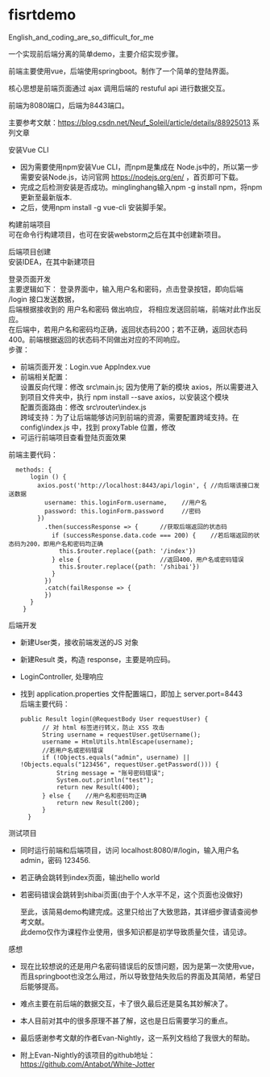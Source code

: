 # fisrtdemo
English_and_coding_are_so_difficult_for_me



一个实现前后端分离的简单demo，主要介绍实现步骤。

前端主要使用vue，后端使用springboot。制作了一个简单的登陆界面。

核心思想是前端页面通过 ajax 调用后端的 restuful api 进行数据交互。

前端为8080端口，后端为8443端口。

主要参考文献：https://blog.csdn.net/Neuf_Soleil/article/details/88925013 系列文章  

  

安装Vue CLI
* 因为需要使用npm安装Vue CLI，而npm是集成在 Node.js中的，所以第一步需要安装Node.js，访问官网 https://nodejs.org/en/ ，首页即可下载。  
* 完成之后检测安装是否成功。minglinghang输入npm -g install npm，将npm更新至最新版本.  
* 之后，使用npm install -g vue-cli 安装脚手架。  

构建前端项目  
  可在命令行构建项目，也可在安装webstorm之后在其中创建新项目。

后端项目创建  
  安装IDEA，在其中新建项目

登录页面开发  
主要逻辑如下：
登录界面中，输入用户名和密码，点击登录按钮，即向后端 /login 接口发送数据，  
后端根据接收到的 用户名和密码 做出响应， 将相应发送回前端，前端对此作出反应。  
在后端中，若用户名和密码均正确，返回状态码200；若不正确，返回状态码400。前端根据返回的状态码不同做出对应的不同响应。  
步骤：  
* 前端页面开发：Login.vue    AppIndex.vue   
* 前端相关配置：  
设置反向代理：修改 src\main.js; 因为使用了新的模块 axios，所以需要进入到项目文件夹中，执行 npm install --save axios，以安装这个模块  
配置页面路由：修改 src\router\index.js  
跨域支持：为了让后端能够访问到前端的资源，需要配置跨域支持。在 config\index.js 中，找到 proxyTable 位置，修改  
* 可运行前端项目查看登陆页面效果
 
前端主要代码：
  
      methods: {
          login () {
            axios.post('http://localhost:8443/api/login', { //向后端该接口发送数据
              username: this.loginForm.username,    //用户名
              password: this.loginForm.password     //密码
            })
              .then(successResponse => {      //获取后端返回的状态码
                if (successResponse.data.code === 200) {    //若后端返回的状态码为200，即用户名和密码均正确
                  this.$router.replace({path: '/index'})    
                } else {                      //返回400，用户名或密码错误
                  this.$router.replace({path: '/shibai'})
                }
              })
              .catch(failResponse => {
              })
          }
        }


后端开发   
* 新建User类，接收前端发送的JS 对象  
* 新建Result 类，构造 response，主要是响应码。  
* LoginController, 处理响应  
* 找到 application.properties 文件配置端口，即加上 server.port=8443  
 后端主要代码：  
   
      public Result login(@RequestBody User requestUser) {
            // 对 html 标签进行转义，防止 XSS 攻击
            String username = requestUser.getUsername();
            username = HtmlUtils.htmlEscape(username);
            //若用户名或密码错误
            if (!Objects.equals("admin", username) || !Objects.equals("123456", requestUser.getPassword())) {
                String message = "账号密码错误";
                System.out.println("test");
                return new Result(400);
            } else {    //用户名和密码均正确
                return new Result(200);
            }
        }
  
测试项目   
* 同时运行前端和后端项目，访问 localhost:8080/#/login，输入用户名 admin，密码 123456.  
* 若正确会跳转到index页面，输出hello world  
* 若密码错误会跳转到shibai页面(由于个人水平不足，这个页面也没做好)     
  
  至此，该简易demo构建完成。这里只给出了大致思路，其详细步骤请查阅参考文献。   
  此demo仅作为课程作业使用，很多知识都是初学导致质量欠佳，请见谅。  

感想  
* 现在比较想说的还是用户名密码错误后的反馈问题，因为是第一次使用vue，而且springboot也没怎么用过，所以导致登陆失败后的界面及其简陋，希望日后能够提高。
* 难点主要在前后端的数据交互，卡了很久最后还是莫名其妙解决了。
* 本人目前对其中的很多原理不甚了解，这也是日后需要学习的重点。


* 最后感谢参考文献的作者Evan-Nightly，这一系列文档给了我很大的帮助。
* 附上Evan-Nightly的该项目的github地址：https://github.com/Antabot/White-Jotter
